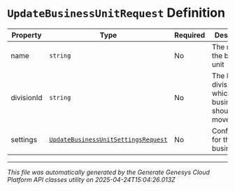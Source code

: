 # `UpdateBusinessUnitRequest` Definition

| Property | Type | Required | Description |
|----------|------|----------|-------------|
| name | `string` | No | The name of the business unit |
| divisionId | `string` | No | The ID of the division to which the business unit should be moved |
| settings | [`UpdateBusinessUnitSettingsRequest`](updatebusinessunitsettingsrequest-definition.md) | No | Configuration for the business unit |

---

*This file was automatically generated by the Generate Genesys Cloud Platform API classes utility on 2025-04-24T15:04:26.013Z*